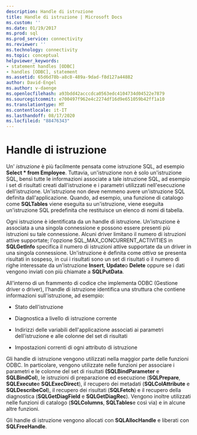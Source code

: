 ```yaml
---
description: Handle di istruzione
title: Handle di istruzione | Microsoft Docs
ms.custom: ''
ms.date: 01/19/2017
ms.prod: sql
ms.prod_service: connectivity
ms.reviewer: ''
ms.technology: connectivity
ms.topic: conceptual
helpviewer_keywords:
- statement handles [ODBC]
- handles [ODBC], statement
ms.assetid: 65d6d78b-a8c8-489a-9dad-f8d127a44882
author: David-Engel
ms.author: v-daenge
ms.openlocfilehash: a93bdd42acccdca0563edc4104734d04522e7879
ms.sourcegitcommit: e700497f962e4c2274df16d9e651059b42ff1a10
ms.translationtype: MT
ms.contentlocale: it-IT
ms.lasthandoff: 08/17/2020
ms.locfileid: "88476343"
---
```

# <a name="statement-handles"></a>Handle di istruzione
Un' *istruzione* è più facilmente pensata come istruzione SQL, ad esempio **Select \* from Employee**. Tuttavia, un'istruzione non è solo un'istruzione SQL, bensì tutte le informazioni associate a tale istruzione SQL, ad esempio i set di risultati creati dall'istruzione e i parametri utilizzati nell'esecuzione dell'istruzione. Un'istruzione non deve nemmeno avere un'istruzione SQL definita dall'applicazione. Quando, ad esempio, una funzione di catalogo come **SQLTables** viene eseguita su un'istruzione, viene eseguita un'istruzione SQL predefinita che restituisce un elenco di nomi di tabella.  
  
 Ogni istruzione è identificata da un handle di istruzione. Un'istruzione è associata a una singola connessione e possono essere presenti più istruzioni su tale connessione. Alcuni driver limitano il numero di istruzioni attive supportate; l'opzione SQL_MAX_CONCURRENT_ACTIVITIES in **SQLGetInfo** specifica il numero di istruzioni attive supportate da un driver in una singola connessione. Un'istruzione è definita come *attiva* se presenta risultati in sospeso, in cui i risultati sono un set di risultati o il numero di righe interessate da un'istruzione **Insert**, **Update**o **Delete** oppure se i dati vengono inviati con più chiamate a **SQLPutData**.  
  
 All'interno di un frammento di codice che implementa ODBC (Gestione driver o driver), l'handle di istruzione identifica una struttura che contiene informazioni sull'istruzione, ad esempio:  
  
-   Stato dell'istruzione  
  
-   Diagnostica a livello di istruzione corrente  
  
-   Indirizzi delle variabili dell'applicazione associati ai parametri dell'istruzione e alle colonne del set di risultati  
  
-   Impostazioni correnti di ogni attributo di istruzione  
  
 Gli handle di istruzione vengono utilizzati nella maggior parte delle funzioni ODBC. In particolare, vengono utilizzate nelle funzioni per associare i parametri e le colonne del set di risultati **(SQLBindParameter** e **SQLBindCol**), le istruzioni di preparazione ed esecuzione (**SQLPrepare**, **SQLExecute**e **SQLExecDirect**), il recupero dei metadati (**SQLColAttribute** e **SQLDescribeCol**), il recupero dei risultati (**SQLFetch**) e il recupero della diagnostica (**SQLGetDiagField** e **SQLGetDiagRec**). Vengono inoltre utilizzati nelle funzioni di catalogo (**SQLColumns**, **SQLTables**e così via) e in alcune altre funzioni.  
  
 Gli handle di istruzione vengono allocati con **SQLAllocHandle** e liberati con **SQLFreeHandle**.
